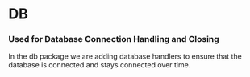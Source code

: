 # DB 
### Used for Database Connection Handling and Closing

In the db package we are adding database handlers to ensure that the database is connected and stays 
connected over time.